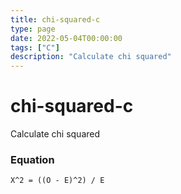 ```yaml
---
title: chi-squared-c
type: page
date: 2022-05-04T00:00:00
tags: ["C"]
description: "Calculate chi squared"
---
```


# chi-squared-c

Calculate chi squared

### Equation

```
Χ^2 = ((O - E)^2) / E
```
